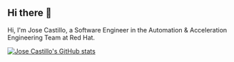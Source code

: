## Hi there 👋
Hi, I'm Jose Castillo, a Software Engineer in the Automation & Acceleration Engineering Team at Red Hat.

[![Jose Castillo's GitHub stats](https://github-readme-stats.vercel.app/api?username=jcastill&theme=transparent&hide=stars&show_icons=true)](https://github.com/jcastill/github-readme-stats)

<!--[![Most used languages](https://github-readme-stats.vercel.app/api/top-langs/?username=jcastill)](https://github.com/jcastill/github-readme-stats)-->
<!--
**jcastill/jcastill** is a ✨ _special_ ✨ repository because its `README.md` (this file) appears on your GitHub profile.

Here are some ideas to get you started:

- 🔭 I’m currently working on ...
- 🌱 I’m currently learning ...
- 👯 I’m looking to collaborate on ...
- 🤔 I’m looking for help with ...
- 💬 Ask me about ...
- 📫 How to reach me: ...
- 😄 Pronouns: ...
- ⚡ Fun fact: ...
-->
